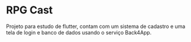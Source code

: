 # RPG Cast
 
 Projeto para estudo de flutter, contam com um sistema de cadastro e uma tela de login
 e banco de dados usando o serviço Back4App.
